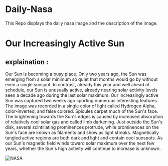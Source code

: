 # Daily-Nasa

This Repo displays the daily nasa image and the description of the image.

<!--NASA-->
# Our Increasingly Active Sun
## explaination :

Our Sun is becoming a busy place.  Only two years ago, the Sun was emerging from a solar minimum so quiet that months would go by without even a single sunspot.  In contrast, already this year and well ahead of schedule, our Sun is unusually active, already nearing solar activity levels seen a decade ago during the last solar maximum.  Our increasingly active Sun was captured two weeks ago sporting numerous interesting features. The image was recorded in a single color of light called Hydrogen Alpha, color-inverted, and false colored.  Spicules carpet much of the Sun's face.  The brightening towards the Sun's edges is caused by increased absorption of relatively cool solar gas and called limb darkening.  Just outside the Sun's disk, several scintillating prominences protrude, while prominences on the Sun's face are known as filaments and show as light streaks.  Magnetically tangled active regions are both dark and light and contain cool sunspots.  As our Sun's magnetic field winds toward solar maximum over the next few years, whether the Sun's high activity will continue to increase is unknown.

![NASA](https://apod.nasa.gov/apod/image/2302/SunHalphaC_Ergun_960.jpg)
<!--/NASA-->